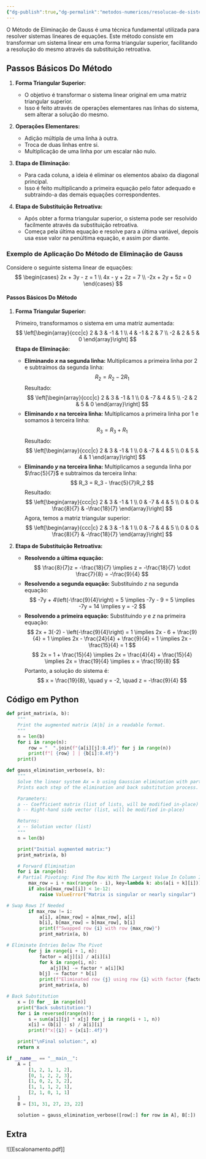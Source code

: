 ```yaml
---
{"dg-publish":true,"dg-permalink":"metodos-numericos/resolucao-de-sistemas-lineares/metodo-de-eliminacao-de-gauss","permalink":"/metodos-numericos/resolucao-de-sistemas-lineares/metodo-de-eliminacao-de-gauss/","created":"2025-05-20T13:30:13.842-03:00"}
---
```



O Método de Eliminação de Gauss é uma técnica fundamental utilizada para resolver sistemas lineares de equações. Este método consiste em transformar um sistema linear em uma forma triangular superior, facilitando a resolução do mesmo através da substituição retroativa.

## Passos Básicos Do Método

1. **Forma Triangular Superior:**
   - O objetivo é transformar o sistema linear original em uma matriz triangular superior.
   - Isso é feito através de operações elementares nas linhas do sistema, sem alterar a solução do mesmo.

2. **Operações Elementares:**
   - Adição múltipla de uma linha à outra.
   - Troca de duas linhas entre si.
   - Multiplicação de uma linha por um escalar não nulo.

3. **Etapa de Eliminação:**
   - Para cada coluna, a ideia é eliminar os elementos abaixo da diagonal principal.
   - Isso é feito multiplicando a primeira equação pelo fator adequado e subtraindo-a das demais equações correspondentes.

4. **Etapa de Substituição Retroativa:**
   - Após obter a forma triangular superior, o sistema pode ser resolvido facilmente através da substituição retroativa.
   - Começa pela última equação e resolve para a última variável, depois usa esse valor na penúltima equação, e assim por diante.

### Exemplo de Aplicação Do Método de Eliminação de Gauss

Considere o seguinte sistema linear de equações:
$$
\begin{cases}
2x + 3y - z = 1 \\
4x - y + 2z = 7 \\
-2x + 2y + 5z = 0
\end{cases}
$$
#### Passos Básicos Do Método

1. **Forma Triangular Superior:**

   Primeiro, transformamos o sistema em uma matriz aumentada:
$$
\left[\begin{array}{ccc|c}
2 & 3 & -1 & 1 \\
4 & -1 & 2 & 7 \\
-2 & 2 & 5 & 0
\end{array}\right]
$$
   **Etapa de Eliminação:**

   - **Eliminando $x$ na segunda linha:**
     Multiplicamos a primeira linha por 2 e subtraímos da segunda linha:
$$
R_2 = R_2 - 2R_1
$$
    Resultado:
$$
\left[\begin{array}{ccc|c}
2 & 3 & -1 & 1 \\
0 & -7 & 4 & 5 \\
-2 & 2 & 5 & 0
\end{array}\right]
$$
   - **Eliminando $x$ na terceira linha:**
     Multiplicamos a primeira linha por 1 e somamos à terceira linha:
$$
R_3 = R_3 + R_1
$$
    Resultado:
$$
\left[\begin{array}{ccc|c}
2 & 3 & -1 & 1 \\
0 & -7 & 4 & 5 \\
0 & 5 & 4 & 1
\end{array}\right]
$$
   - **Eliminando $y$ na terceira linha:**
     Multiplicamos a segunda linha por $\frac{5}{7}$ e subtraímos da terceira linha:
$$
R_3 = R_3 - \frac{5}{7}R_2
$$
    Resultado:
$$
\left[\begin{array}{ccc|c}
2 & 3 & -1 & 1 \\
0 & -7 & 4 & 5 \\
0 & 0 & \frac{8}{7} & -\frac{18}{7}
\end{array}\right]
$$
   Agora, temos a matriz triangular superior:
$$
\left[\begin{array}{ccc|c}
2 & 3 & -1 & 1 \\
0 & -7 & 4 & 5 \\
0 & 0 & \frac{8}{7} & -\frac{18}{7}
\end{array}\right]
$$
2. **Etapa de Substituição Retroativa:**

   - **Resolvendo a última equação:**
$$
\frac{8}{7}z = -\frac{18}{7} \implies z = -\frac{18}{7} \cdot \frac{7}{8} = -\frac{9}{4}
$$
   - **Resolvendo a segunda equação:**
     Substituindo $z$ na segunda equação:
$$
-7y + 4\left(-\frac{9}{4}\right) = 5 \implies -7y - 9 = 5 \implies -7y = 14 \implies y = -2
$$
   - **Resolvendo a primeira equação:**
     Substituindo $y$ e $z$ na primeira equação:
$$
2x + 3(-2) - \left(-\frac{9}{4}\right) = 1 \implies 2x - 6 + \frac{9}{4} = 1 \implies 2x - \frac{24}{4} + \frac{9}{4} = 1 \implies 2x - \frac{15}{4} = 1
$$
$$
2x = 1 + \frac{15}{4} \implies 2x = \frac{4}{4} + \frac{15}{4} \implies 2x = \frac{19}{4} \implies x = \frac{19}{8}
$$
	Portanto, a solução do sistema é:
$$
x = \frac{19}{8}, \quad y = -2, \quad z = -\frac{9}{4}
$$
## Código em Python

```python
def print_matrix(a, b):
    """
    Print the augmented matrix [A|b] in a readable format.
    """
    n = len(b)
    for i in range(n):
        row = "  ".join(f"{a[i][j]:8.4f}" for j in range(n))
        print(f"[ {row} ] | {b[i]:8.4f}")
    print()

def gauss_elimination_verbose(a, b):
    """
    Solve the linear system Ax = b using Gaussian elimination with partial pivoting.
    Prints each step of the elimination and back substitution process.

    Parameters:
    a -- Coefficient matrix (list of lists, will be modified in-place)
    b -- Right-hand side vector (list, will be modified in-place)

    Returns:
    x -- Solution vector (list)
    """
    n = len(b)

    print("Initial augmented matrix:")
    print_matrix(a, b)

	# Forward Elimination
    for i in range(n):
	# Partial Pivoting: Find The Row With The Largest Value In Column I
        max_row = i + max(range(n - i), key=lambda k: abs(a[i + k][i]))
        if abs(a[max_row][i]) < 1e-12:
            raise ValueError("Matrix is singular or nearly singular")

# Swap Rows If Needed
        if max_row != i:
            a[i], a[max_row] = a[max_row], a[i]
            b[i], b[max_row] = b[max_row], b[i]
            print(f"Swapped row {i} with row {max_row}")
            print_matrix(a, b)

# Eliminate Entries Below The Pivot
        for j in range(i + 1, n):
            factor = a[j][i] / a[i][i]
            for k in range(i, n):
                a[j][k] -= factor * a[i][k]
            b[j] -= factor * b[i]
            print(f"Eliminated row {j} using row {i} with factor {factor:.4f}")
            print_matrix(a, b)

# Back Substitution
    x = [0 for _ in range(n)]
    print("Back substitution:")
    for i in reversed(range(n)):
        s = sum(a[i][j] * x[j] for j in range(i + 1, n))
        x[i] = (b[i] - s) / a[i][i]
        print(f"x[{i}] = {x[i]:.4f}")

    print("\nFinal solution:", x)
    return x

if __name__ == "__main__":
    A = [
        [1, 2, 1, 1, 2],
        [0, 1, 2, 2, 3],
        [1, 0, 2, 3, 2],
        [1, 1, 1, 2, 1],
        [2, 1, 0, 1, 1]
    ]
    B = [31, 31, 27, 23, 22]

    solution = gauss_elimination_verbose([row[:] for row in A], B[:])
```

## Extra

![[Escalonamento.pdf]]
